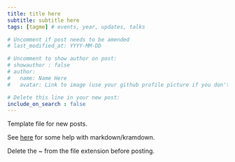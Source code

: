 ```yaml
---
title: title here
subtitle: subtitle here
tags: [tagme] # events, year, updates, talks

# Uncomment if post needs to be amended
# last_modified_at: YYYY-MM-DD

# Uncomment to show author on post:
# showauthor : false
# author:
#   name: Name Here
#   avatar: Link to image (use your github profile picture if you don't have anything else)

# Delete this line in your new post:
include_on_search : false
---
```


Template file for new posts.

See <a href="/cheatsheets">here</a> for some help with markdown/kramdown.
        
Delete the ~ from the file extension before posting.
